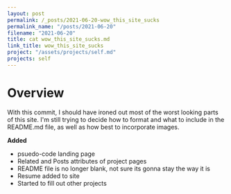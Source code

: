 ```yaml
---
layout: post
permalink: /_posts/2021-06-20-wow_this_site_sucks
permalink_name: "/posts/2021-06-20"
filename: "2021-06-20"
title: cat wow_this_site_sucks.md
link_title: wow_this_site_sucks
project: "/assets/projects/self.md"
projects: self
---
```

# Overview
With this commit, I should have ironed out most of the worst looking parts of this site. I'm still trying to decide how to format and what to include in the README.md file, as well as how best to incorporate images.

**Added**
- psuedo-code landing page
- Related and Posts attributes of project pages
- README file is no longer blank, not sure its gonna stay the way it is
- Resume added to site
- Started to fill out other projects